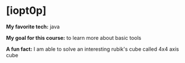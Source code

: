 # [iopt0p]

**My favorite tech:** java

**My goal for this course:** to learn more about basic tools

**A fun fact:** I am able to solve an interesting rubik's cube called 4x4 axis cube

